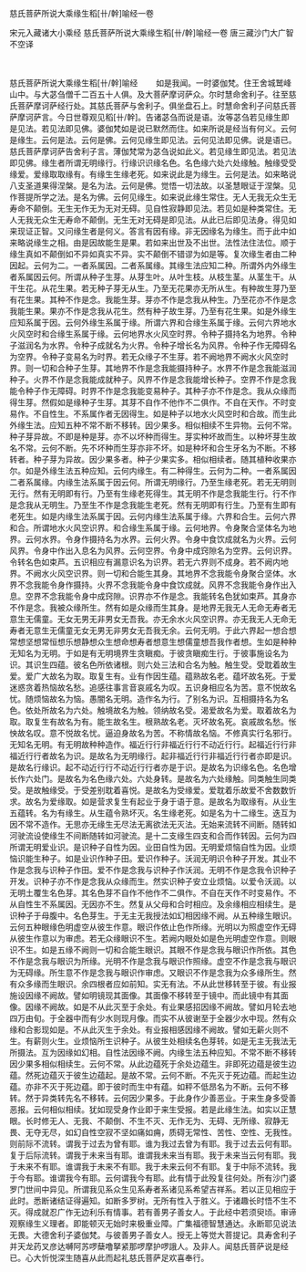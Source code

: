 慈氏菩萨所说大乘缘生稻[卄/幹]喻经一卷


宋元入藏诸大小乘经
慈氏菩萨所说大乘缘生稻[卄/幹]喻经一卷
唐三藏沙门大广智不空译


　　

慈氏菩萨所说大乘缘生稻[卄/幹]喻经
　　如是我闻。一时婆伽梵。住王舍城鹫峰山中。与大苾刍僧千二百五十人俱。及大菩萨摩诃萨众。尔时慧命舍利子。往至慈氏菩萨摩诃萨经行处。其慈氏菩萨与舍利子。俱坐盘石上。时慧命舍利子问慈氏菩萨摩诃萨言。今日世尊观见稻[卄/幹]。告诸苾刍而说是语。汝等苾刍若见缘生即是见法。若见法即见佛。婆伽梵如是说已默然而住。如来所说是经当有何义。云何是缘生。云何是法。云何是佛。云何见缘生即见法。云何见法即见佛。说是语已。慈氏菩萨摩诃萨告舍利子言。薄伽梵常为苾刍说如此义。若见缘生即见法。若见法即见佛。缘生者所谓无明缘行。行缘识识缘名色。名色缘六处六处缘触。触缘受受缘爱。爱缘取取缘有。有缘生生缘老死。如来说此是为缘生。云何是法。如来略说八支圣道果得涅槃。是名为法。云何是佛。觉悟一切法故。以圣慧眼证于涅槃。见作菩提所学之法。是名为佛。云何见缘生。如来说此缘生常住。无人无我无众生无寿命不颠倒。无生无作无为无对无碍。见自性寂静即见法。若见如是种类常住。无人无我无众生无寿命不颠倒。无生无对无碍是即见法。从此已后即见法身。得见如来现证正智。又问缘生者是何义。答言有因有缘。非无因缘名为缘生。而于此中如来略说缘生之相。由是因故能生是果。若如来出世及不出世。法性法住法位。顺于缘生真如不颠倒如不异如真实不异。实不颠倒不错谬为如是等。复次缘生者由二种因起。云何为二。一者系属因。二者系属缘。其缘生法应知二种。所谓外内外缘生者系属因云何。所谓从种子生芽。从芽生叶。从叶生枝。从枝生茎。从茎生干。从干生花。从花生果。若无种子芽无从生。乃至无花果亦无所从生。有种故生芽乃至有花生果。其种不作是念。我能生芽。芽亦不作是念我从种生。乃至花亦不作是念我能生果。果亦不作是念我从花生。然有种子故生芽。乃至有花生果。如是外缘生应知系属于因。云何外缘生系属于缘。所谓六界和合缘生系属于缘。云何六界地水火风空时和合缘生系属于缘。云何地界水火风空时界。令种子摄持名为地界。令种子滋润名为水界。令种子成就名为火界。令种子增长名为风界。令种子作无障碍名为空界。令种子变易名为时界。若无众缘子不生芽。若不阙地界不阙水火风空时界。则一切和合种子生芽。其地界不作是念我能摄持种子。水界不作是念我能滋润种子。火界不作是念我能成就种子。风界不作是念我能增长种子。空界不作是念我能令种子作无障碍。时界不作是念我能变易种子。其种子亦不作是念。我从众缘而得生芽。然假如是缘种子生芽。其芽不自作不他作不二俱作。不自在天作。不时变易作。不自性生。不系属作者无因得生。如是种子以地水火风空时和合故。而生此外缘生法。应知五种不常不断不移转。因少果多。相似相续不生异物。云何不常。种子芽异故。不即是种是芽。亦不以坏种而得生。芽实种坏故而生。以种坏芽生故名不常。云何不断。先不坏种而生芽亦非不坏。如是种坏和合生牙名为不断。不移转者。种子芽为异故。因少果多者。种子少果实多。相似相续者。随其植种收果亦尔。如是外缘生法五种应知。云何内缘生。有二种得生。云何为二种。一者系属因二者系属缘。内缘生法系属于因云何。所谓无明缘行。乃至生缘老死。若无无明则无行。然有无明即有行。乃至有生缘老死得生。其无明不作是念我能生行。行不作是念我从无明生。乃至生不作是念我能生老死。然有无明即有行生。乃至有生即有老死生。如是内缘生法系属于因。云何内缘生法系属于缘。六界和合生。云何六界和合。所谓地水火风空识界。和合缘生系属于缘。云何地界。令身聚合坚体名为地界。云何水界。令身作摄持名为水界。云何火界。令身中食饮成就名为火界。云何风界。令身中作出入息名为风界。云何空界。令身中成窍隙名为空界。云何识界。令转名色如束芦。五识相应有漏意识名为识界。若无六界则不成身。若不阙内地界。不阙水火风空识界。则一切和合能生其身。其地界不念我能令身聚合坚体。水界不念我能令身作摄持。火界不念我能令身中食饮成就。风界不念我能令身作出入息。空界不念我能令身中成窍隙。识界亦不作是念。我能转名色犹如束芦。其身亦不作是念。我被众缘所生。然有如是众缘而生其身。是地界无我无人无命无寿者无意生无儒童。无女无男无非男女无吾我。亦无余水火风空识界。亦无我无人无命无寿者无意生无儒童无女无男无非男女无吾我无余。云何无明。于此六界起一想合想常想坚想常恒想乐想静想众生想命想寿者想意生想儒童想吾我作者想。生如是种种无知名为无明。于如是有无明境界生贪瞋痴。于彼贪瞋痴生行。于彼事施设名为识。其识生四蕴。彼名色所依诸根。则六处三法和合名为触。触生受。受耽着故生爱。爱广大故名为取。取复生有。业有作因生蕴。蕴熟故名老。蕴坏故名死。于爱迷惑贪着热恼故名愁。追感往事言音哀戚名为叹。五识身相应名为苦。意不悦故名忧。随烦恼故名为恼。愚闇名无明。造作名为行。了别名为识。互相摄持名为名色。依处所故名为六处。触境故名为触。领纳故名受。渴爱故名为爱。取着故名为取。取复生有故名为有。能生故名生。根熟故名老。灭坏故名死。哀戚故名愁。怅怏故名叹。意不悦故名忧。逼迫身故名为苦。不称情故名恼。不修真实行名邪行。无知名无明。有无明故种种造作。福近行行非福近行行不动近行行。起福近行行非福近行行者故名为识。是故名为无明缘行。起非福近行行非福近行行者亦即是识。是故名行缘识。起不动近行行不动近行行者亦是于识。是故名为识缘名色。名色增长作六处门。是故名为名色缘六处。六处身转。是故名为六处缘触。同类触生同类受。是故触缘受。于受差别耽着喜悦。是故名为受缘爱。爱耽着乐故爱不舍数数忻求。故名为爱缘取。如是营求复生有起业于身于语于意。是故名为取缘有。从业生五蕴转。名为有缘生。从生蕴令熟坏灭。名生缘老死。如是名为十二缘生。迭互为因不常不造作。无思亦无缘生无尽法无离欲法无灭法。无始来流转不间断。随转如河驶流设使缘生不间断随转如河驶流。是十二支缘生四支和合而作转因。云何为四所谓无明爱业识。是识种子自性为因。业田自性为因。无明爱烦恼自性为因。业烦恼识能生种子。如是业识作种子田。爱识作种子。沃润无明识令种子开发。其业不作是念我与识种子作田。爱不作是念我与识种子作沃润。无明不作是念我令识种子开发。识种子亦不作是念我从众缘而生。然实识种子安立业烦恼。以爱令沃润。以无明土覆生名色芽。其名色芽不自作不他作不二俱作。不自在天作不时变易作。不从自性生不系属因。无因亦不生。然复从父母和合时相应。及余缘相应相续生。是识种子于母腹中。名色芽生。于无主无我授法如幻相因缘不阙。从五种缘生眼识。云何五种眼缘色明虚空从彼生作意。眼识作依止色作所缘。光明以为照虚空作无碍从彼生作意以为审虑。若无众缘眼识不生。若阙内眼处如是色光明虚空作意。则眼识不生。如是五缘不阙则一切和合能生眼识。其眼不作是念我与眼识作所依。其色不作是念我与眼识为所缘。光明不作是念我与眼识作照缘。虚空不作是念我与眼识为无碍缘。所生意不作是念我与眼识作审虑。又眼识不作是念我为众多缘所生。然有众多缘而生眼识。余四根者应如前知。实无有法。不从此世移转至于彼。有业报施设因缘不阙故。譬如明镜现其面像。其面像不移转至于镜中。而此镜中有其面像。因缘不阙故。如是不从此灭至于余处。有业果感招因缘不阙故。譬如月轮去地四万由旬。于全器中而有少水则现月像。而实不从彼谢至于全器少水中现。然有众缘和合影现如是。不从此灭生于余处。有业报相感因缘不阙故。譬如无薪火则不生。有薪则火生。业烦恼所生识种子。从彼生处相续名色芽转。如是无主无我法无所摄法。互为因缘如幻相。自性法因缘不阙。内缘生法五种应知。不常不断不移转因少果多相似相续生。云何不常。从此边蕴死于余处边蕴生。非即死边蕴是彼生边蕴。然死边蕴灭于彼生边蕴起。是故不常。云何不断。不先灭于死边蕴。而起生边蕴。亦非不灭于死边蕴。即于彼时而生中有蕴。如秤不低昂名为不断。云何不移转。然于异类转先名不移转。云何因少果多。于此身作少善恶业。于来生身多受善恶报。云何相似相续。犹如现受身作业即于来生受报。若是此缘生法。如实以正慧眼。长时修无人、无我、不颠倒、不生不灭、无作无为、无碍、无所缘、寂静无畏、无夺无尽，如幻自性空寂不坚如痛如痈，质碍无常性、苦性、空性、无我性。则前际不流转。谓我于过去为曾有耶。谁为我过去曾为有耶。我于过去云何有耶。复于后际流转。谓我于未来当有耶。谁谓我未来当有耶。我于未来当云何有耶。我于未来不有耶。谁谓我于未来不有耶。我于未来云何不有耶。复于中际不流转。我于今有耶。谁谓我今有耶。云何谓我今有耶。此有情于此殁复往何处。所有沙门婆罗门世间中异见。所谓我见系众生见系寿者系诸见系希望吉祥系。若以正见相应于此时。悉断诸结证得遍知。如断多罗树。无所有性入于胜义。于诸趣长时悟不生不灭。得成就忍广作无边利乐有情事。若有善男子善女人。于此经中若须臾顷。审谛观察缘生义理者。即能顿灭无始时来极重业障。广集福德智慧通达。永断耶见说法无畏。大德舍利子婆伽梵。与彼善男子善女人。授无上等觉大菩提记。具寿舍利子并天龙药叉彦达嚩阿苏啰蘖噜拏紧那啰摩护啰誐人。及非人。闻慈氏菩萨说是经已。心大忻悦深生随喜从此而起礼慈氏菩萨足欢喜奉行。

